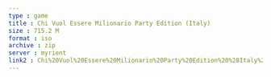 ```yaml
---
type : game
title : Chi Vuol Essere Milionario Party Edition (Italy)
size : 715.2 M
format : iso
archive : zip
server : myrient
link2 : Chi%20Vuol%20Essere%20Milionario%20Party%20Edition%20%28Italy%29
---
```

